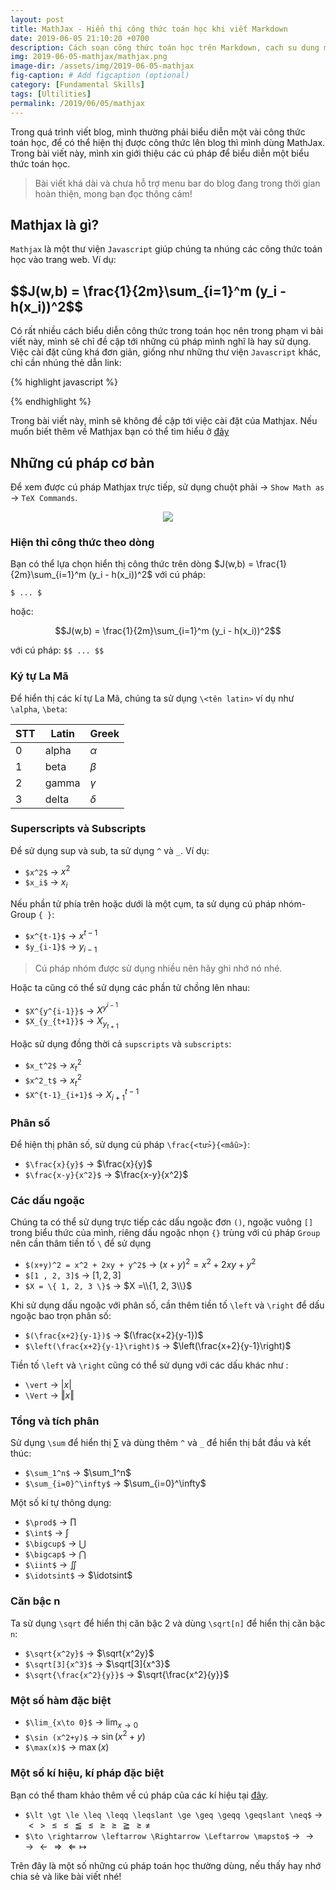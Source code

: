 ```yaml
---
layout: post
title: MathJax - Hiển thị công thức toán học khi viết Markdown
date: 2019-06-05 21:10:20 +0700
description: Cách soạn công thức toán học trên Markdown, cach su dung mathjax
img: 2019-06-05-mathjax/mathjax.png
image-dir: /assets/img/2019-06-05-mathjax
fig-caption: # Add figcaption (optional)
category: [Fundamental Skills]
tags: [Ultilities]
permalink: /2019/06/05/mathjax
---
```

Trong quá trình viết blog, mình thường phải biểu diễn một vài công thức toán học, để có thể hiện thị được công thức lên blog thì mình dùng MathJax. Trong bài viết này, mình xin giới thiệu các cú pháp để biểu diễn một biểu thức toán học.
> Bài viết khá dài và chưa hỗ trợ menu bar do blog đang trong thời gian hoàn thiện, mong bạn đọc thông cảm!

## Mathjax là gì?
`Mathjax` là một thư viện `Javascript` giúp chúng ta nhúng các công thức toán học vào trang web. Ví dụ:

<h2>$$J(w,b) = \frac{1}{2m}\sum_{i=1}^m (y_i - h(x_i))^2$$</h2>

Có rất nhiều cách biểu diễn công thức trong toán học nên trong phạm vi bài viết này, mình sẽ chỉ đề cập tới những cú pháp mình nghĩ là hay sử dụng. Việc cài đặt cũng khá đơn giản, giống như những thư viện `Javascript` khác, chỉ cần nhúng thẻ dẫn link:

{% highlight javascript %}
<script src='https://cdnjs.cloudflare.com/ajax/libs/mathjax/2.7.5/MathJax.js?config=TeX-MML-AM_CHTML' async></script>
{% endhighlight %}

Trong bài viết này, mình sẽ không đề cập tới việc cài đặt của Mathjax. Nếu muốn biết thêm về Mathjax bạn có thể tìm hiểu ở [đây](https://docs.mathjax.org/en/latest/start.html)
## Những cú pháp cơ bản

Để xem được cú pháp Mathjax trực tiếp, sử dụng chuột phải -> `Show Math as` -> `TeX Commands`.
<p align="center"><img src="{{page.image-dir}}/show_mathjax.png"/></p>

### Hiện thỉ công thức theo dòng

Bạn có thể lựa chọn hiển thị công thức trên dòng $J(w,b) = \frac{1}{2m}\sum_{i=1}^m (y_i - h(x_i))^2$ với cú pháp:

`$ ... $`

hoặc:

$$J(w,b) = \frac{1}{2m}\sum_{i=1}^m (y_i - h(x_i))^2$$

với cú pháp:
`$$ ... $$`

### Ký tự La Mã 

Để hiển thị các kí tự La Mã, chúng ta sử dụng `\<tên latin>` ví dụ như `\alpha`, `\beta`:

|STT|Latin|Greek|
|---|-----|-----|
|0|alpha|$\alpha$|
|1|beta|$\beta$|
|2|gamma|$\gamma$|
|3|delta|$\delta$|

### Superscripts và Subscripts

Để sử dụng sup và sub, ta sử dụng `^` và `_`. Ví dụ:

* `$x^2$` -> $x^2$
* `$x_i$` -> $x_i$

Nếu phần tử phía trên hoặc dưới là một cụm, ta sử dụng cú pháp nhóm-Group `{ }`:

* `$x^{t-1}$` -> $x^{t-1}$
* `$y_{i-1}$` -> $y_{i-1}$

> Cú pháp nhóm được sử dụng nhiều nên hãy ghi nhớ nó nhé.

Hoặc ta cũng có thể sử dụng các phần tử chồng lên nhau:

* `$X^{y^{i-1}}$` -> $X^{y^{i-1}}$
* `$X_{y_{t+1}}$` -> $X_{y_{t+1}}$

Hoặc sử dụng đồng thời cả `supscripts` và `subscripts`:

* `$x_t^2$` -> $x_t^2$
* `$x^2_t$` -> $x^2_t$
* `$X^{t-1}_{i+1}$` -> $X^{t-1}_{i+1}$

### Phân số

Để hiện thị phân số, sử dụng cú pháp `\frac{<tử>}{<mẫu>}`:

* `$\frac{x}{y}$` -> $\frac{x}{y}$
* `$\frac{x-y}{x^2}$` -> $\frac{x-y}{x^2}$

### Các dấu ngoặc

Chúng ta có thể sử dụng trực tiếp các dấu ngoặc đơn `()`, ngoặc vuông `[]` trong biểu thức của mình, riêng dấu ngoặc nhọn `{}` trùng với cú pháp `Group` nên cần thâm tiền tố `\` để sử dụng

* `$(x+y)^2 = x^2 + 2xy + y^2$` -> $(x+y)^2 = x^2 + 2xy + y^2$
* `$[1 , 2, 3]$` -> $[1 , 2, 3]$
* `$X = \{ 1, 2, 3 \}$` -> $X =\\{1, 2, 3\\}$

Khi sử dụng dấu ngoặc với phân số, cần thêm tiền tố `\left` và `\right` để dấu ngoặc bao trọn phân số:

* `$(\frac{x+2}{y-1})$` -> $(\frac{x+2}{y-1})$
* `$\left(\frac{x+2}{y-1}\right)$` -> $\left(\frac{x+2}{y-1}\right)$

Tiền tố `\left` và `\right` cũng có thể sử dụng với các dấu khác như :

* `\vert` -> $\left\vert x \right\vert$
* `\Vert` -> $\left\Vert x \right\Vert$

### Tổng và tích phân

Sử dụng `\sum` để hiển thị $\sum$ và dùng thêm `^` và `_` để hiển thị bắt đầu và kết thúc:

* `$\sum_1^n$` -> $\sum_1^n$
* `$\sum_{i=0}^\infty$` -> $\sum_{i=0}^\infty$

Một số kí tự thông dụng:

* `$\prod$` -> $\prod$
* `$\int$` -> $\int$
* `$\bigcup$` -> $\bigcup$
* `$\bigcap$` -> $\bigcap$
* `$\iint$` -> $\iint$
* `$\idotsint$` -> $\idotsint$

### Căn bậc n

Ta sử dụng `\sqrt` để hiển thị căn bậc 2 và dùng `\sqrt[n]` để hiển thị căn bậc `n`:

* `$\sqrt{x^2y}$` -> $\sqrt{x^2y}$
* `$\sqrt[3]{x^3}$` -> $\sqrt[3]{x^3}$
* `$\sqrt{\frac{x^2}{y}}$` -> $\sqrt{\frac{x^2}{y}}$

### Một số hàm đặc biệt

* `$\lim_{x\to 0}$` -> $\lim_{x\to 0}$
* `$\sin (x^2+y)$` -> $\sin (x^2+y)$
* `$\max(x)$` -> $\max(x)$

### Một số kí hiệu, kí pháp đặc biệt

Bạn có thể tham khảo thêm về cú pháp của các kí hiệu tại [đây](http://pic.plover.com/MISC/symbols.pdf).

* `$\lt \gt \le \leq \leqq \leqslant \ge \geq \geqq \geqslant \neq$` -> $\lt \gt \le \leq \leqq \leqslant \ge \geq \geqq \geqslant \neq$
* `$\to \rightarrow \leftarrow \Rightarrow \Leftarrow \mapsto$` -> $\to \rightarrow \leftarrow \Rightarrow \Leftarrow \mapsto$

Trên đây là một số những cú pháp toán học thường dùng, nếu thấy hay nhớ chia sẻ và like bài viết nhé!
